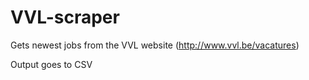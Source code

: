 # VVL-scraper
Gets newest jobs from the VVL website (http://www.vvl.be/vacatures)

Output goes to CSV
